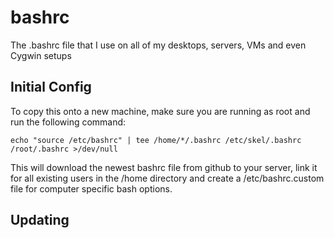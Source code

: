 bashrc
======

The .bashrc file that I use on all of my desktops, servers, VMs and even Cygwin setups

Initial Config
--------------

To copy this onto a new machine, make sure you are running as root and run the following command:

```
echo "source /etc/bashrc" | tee /home/*/.bashrc /etc/skel/.bashrc /root/.bashrc >/dev/null 
```

This will download the newest bashrc file from github to your server, link it for all existing users in the /home directory and create a /etc/bashrc.custom file for computer specific bash options.

Updating
--------

```

```
